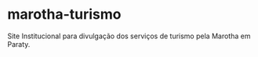 # marotha-turismo
Site Institucional para divulgação dos serviços de turismo pela Marotha em Paraty.

